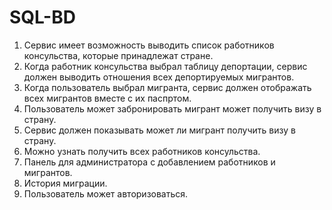 # SQL-BD

1. Cервис имеет возможность выводить список работников консульства, которые принадлежат стране.
2. Когда работник консульства выбрал таблицу депортации, сервис должен выводить отношения всех депортируемых мигрантов.
3. Когда пользователь выбрал мигранта, сервис должен отображать всех мигрантов вместе с их паспртом.
4. Пользователь может забронировать мигрант может получить визу в страну.
5. Сервис должен показывать может ли мигрант получить визу в страну.
6. Можно узнать получить всех работников консульства.
7. Панель для администратора с добавлением работников и мигрантов.
8. История миграции.
9. Пользователь может авторизоваться.
